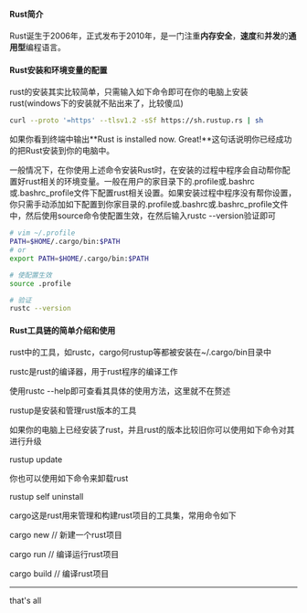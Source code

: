 #### Rust简介
Rust诞生于2006年，正式发布于2010年，是一门注重**内存安全**，**速度**和**并发**的**通用型**编程语言。

#### Rust安装和环境变量的配置

rust的安装其实比较简单，只需输入如下命令即可在你的电脑上安装rust(windows下的安装就不贴出来了，比较傻瓜)

```bash
curl --proto '=https' --tlsv1.2 -sSf https://sh.rustup.rs | sh
```

如果你看到终端中输出**Rust is installed now. Great!**这句话说明你已经成功的把Rust安装到你的电脑中。

一般情况下，在你使用上述命令安装Rust时，在安装的过程中程序会自动帮你配置好rust相关的环境变量。一般在用户的家目录下的.profile或.bashrc或.bashrc_profile文件下配置rust相关设置。如果安装过程中程序没有帮你设置，你只需手动添加如下配置到你家目录的.profile或.bashrc或.bashrc_profile文件中，然后使用source命令使配置生效，在然后输入rustc --version验证即可

```bash
# vim ~/.profile
PATH=$HOME/.cargo/bin:$PATH
# or
export PATH=$HOME/.cargo/bin:$PATH

# 使配置生效
source .profile

# 验证
rustc --version
```



#### Rust工具链的简单介绍和使用

rust中的工具，如rustc，cargo何rustup等都被安装在~/.cargo/bin目录中

rustc是rust的编译器，用于rust程序的编译工作

使用rustc --help即可查看其具体的使用方法，这里就不在赘述

rustup是安装和管理rust版本的工具

如果你的电脑上已经安装了rust，并且rust的版本比较旧你可以使用如下命令对其进行升级

rustup update

你也可以使用如下命令来卸载rust

rustup self uninstall

cargo这是rust用来管理和构建rust项目的工具集，常用命令如下

cargo new // 新建一个rust项目

cargo run // 编译运行rust项目

cargo build // 编译rust项目

---
that's all

